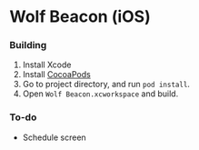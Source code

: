 # Wolf Beacon (iOS)

### Building

1. Install Xcode
2. Install [CocoaPods](http://cocoapods.org/)
3. Go to project directory, and run `pod install`.
4. Open `Wolf Beacon.xcworkspace` and build.

### To-do

- Schedule screen